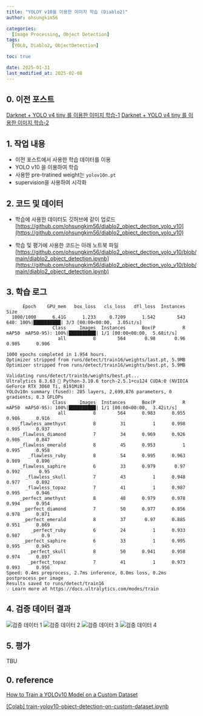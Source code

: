 ```yaml
---
title: "YOLOY v10을 이용한 이미지 학습 (Diablo2)"
author: ohsungkim56

categories:
  [Image Processing, Object Detection]
tags:
  [YOLO, Diablo2, ObjectDetection]

toc: true

date: 2025-01-31
last_modified_at: 2025-02-08
---
```


## 0. 이전 포스트
[Darknet + YOLO v4 tiny 를 이용한 이미지 학습-1](https://ohsungkim56.github.io/posts/Darknet-+-YOLO-v4-tiny-%EB%A5%BC-%EC%9D%B4%EC%9A%A9%ED%95%9C-%EC%9D%B4%EB%AF%B8%EC%A7%80-%ED%95%99%EC%8A%B5-1/)
[Darknet + YOLO v4 tiny 를 이용한 이미지 학습-2](https://ohsungkim56.github.io/posts/Darknet-+-YOLO-v4-tiny-%EB%A5%BC-%EC%9D%B4%EC%9A%A9%ED%95%9C-%EC%9D%B4%EB%AF%B8%EC%A7%80-%ED%95%99%EC%8A%B5-2/)


## 1. 작업 내용

- 이전 포스트에서 사용한 학습 데이터를 이용
- YOLO v10 을 이용하여 학습
- 사용한 pre-tratined weight는 `yolov10n.pt`
- supervision을 사용하여 시각화

## 2. 코드 및 데이터

- 학습에 사용한 데이터도 깃허브에 같이 업로드
[https://github.com/ohsungkim56/diablo2_object_dection_yolo_v10](https://github.com/ohsungkim56/diablo2_object_dection_yolo_v10)

- 학습 및 평가에 사용한 코드는 아래 노트북 파일
[https://github.com/ohsungkim56/diablo2_object_dection_yolo_v10/blob/main/diablo2_object_detection.ipynb](https://github.com/ohsungkim56/diablo2_object_dection_yolo_v10/blob/main/diablo2_object_detection.ipynb)

## 3. 학습 로그

```shell
      Epoch    GPU_mem   box_loss   cls_loss   dfl_loss  Instances       Size
  1000/1000      6.41G      1.233     0.7209      1.542        543        640: 100%|██████████| 3/3 [00:00<00:00,  3.05it/s]
                 Class     Images  Instances      Box(P          R      mAP50  mAP50-95): 100%|██████████| 1/1 [00:00<00:00,  5.68it/s]
                   all          8        564       0.98       0.96      0.985      0.906

1000 epochs completed in 1.954 hours.
Optimizer stripped from runs/detect/train16/weights/last.pt, 5.9MB
Optimizer stripped from runs/detect/train16/weights/best.pt, 5.9MB

Validating runs/detect/train16/weights/best.pt...
Ultralytics 8.3.63 🚀 Python-3.10.6 torch-2.5.1+cu124 CUDA:0 (NVIDIA GeForce RTX 3060 Ti, 8191MiB)
YOLOv10n summary (fused): 285 layers, 2,699,876 parameters, 0 gradients, 8.3 GFLOPs
                 Class     Images  Instances      Box(P          R      mAP50  mAP50-95): 100%|██████████| 1/1 [00:00<00:00,  3.42it/s]
                   all          8        564      0.983      0.955      0.986      0.916
    _flawless_amethyst          8         31          1      0.998      0.995      0.937
     _flawless_diamond          7         34      0.969      0.926      0.986      0.847
     _flawless_emerald          8         45      0.953          1      0.995      0.958
        _flawless_ruby          8         54      0.995      0.963      0.989      0.896
     _flawless_saphire          6         33      0.979       0.97      0.992       0.95
       _flawless_skull          7         43          1      0.948      0.977      0.892
       _flawless_topaz          7         41          1      0.987      0.995      0.946
     _perfect_amethyst          8         48      0.979      0.978      0.994      0.954
      _perfect_diamond          7         50      0.977      0.856      0.978      0.871
      _perfect_emerald          8         37       0.97      0.885      0.951      0.869
         _perfect_ruby          6         24          1      0.933      0.987        0.9
      _perfect_saphire          6         33          1      0.995      0.995      0.945
        _perfect_skull          8         50      0.941      0.958      0.974      0.897
        _perfect_topaz          7         41          1      0.973      0.993      0.956
Speed: 0.4ms preprocess, 2.7ms inference, 0.0ms loss, 0.2ms postprocess per image
Results saved to runs/detect/train16
💡 Learn more at https://docs.ultralytics.com/modes/train
```
## 4. 검증 데이터 결과

![검증 데이터 1](/img/2025-02-08/yolo_v10_validation_1.png)
![검증 데이터 2](/img/2025-02-08/yolo_v10_validation_2.png)
![검증 데이터 3](/img/2025-02-08/yolo_v10_validation_3.png)
![검증 데이터 4](/img/2025-02-08/yolo_v10_validation_4.png)

## 5. 평가
TBU

## 0. reference

[How to Train a YOLOv10 Model on a Custom Dataset](https://blog.roboflow.com/yolov10-how-to-train)

[[Colab] train-yolov10-object-detection-on-custom-dataset.ipynb](https://colab.research.google.com/github/roboflow/notebooks/blob/main/notebooks/train-yolov10-object-detection-on-custom-dataset.ipynb?ref=blog.roboflow.com)
